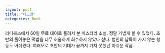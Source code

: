 ```yaml
---
layout: post
title: "데드맨"
categories: Book
---
```


리디북스에서 60일 무료 대여로 풀려서 본 미스터리 소설. 정말 가볍게 볼 수 있었다. 초반의 풀어놓은 떡밥을 너무 허술하게 회수하지 않았나 싶다. 범인의 납득이 가지 않는 행동도 아쉬웠다. 여러모로 초반의 기대가 끝까지 가지 못했던 아쉬운 작품.